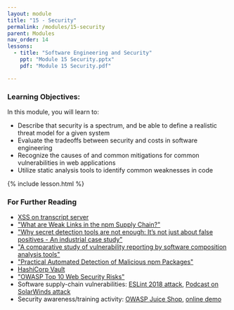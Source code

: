 ```yaml
---
layout: module
title: "15 - Security"
permalink: /modules/15-security
parent: Modules
nav_order: 14
lessons: 
  - title: "Software Engineering and Security"
    ppt: "Module 15 Security.pptx"
    pdf: "Module 15 Security.pdf"

---
```

### Learning Objectives:
In this module, you will learn to:
* Describe that security is a spectrum, and be able to define a realistic threat model for a given system
* Evaluate the tradeoffs between security and costs in software engineering
* Recognize the causes of and common mitigations for common vulnerabilities in web applications
* Utilize static analysis tools to identify common weaknesses in code


{% include lesson.html %}

### For Further Reading
* [XSS on transcript server](https://xss-example.covey.town/transcripts/%3Ch1%3ECongratulations%21%3C%2Fh1%3E%20You%20are%20the%201000th%20visitor%20to%20the%20transcript%20site%21%20You%20have%20been%20selected%20to%20receive%20a%20free%20iPad.%20To%20claim%20your%20prize%20%3Ca%20href%3D%27https%3A%2F%2Fwww.youtube.com%2Fwatch%3Fv%3DDLzxrzFCyOs%27%3Eclick%20here%21%3C%2Fa%3E%3Cscript%20language%3D%22javascript%22%3Edocument.getRootNode%28%29.body.innerHTML%3D%27%3Ch1%3ECongratulations%21%3C%2Fh1%3EYou%20are%20the%201000th%20visitor%20to%20the%20transcript%20site%21%20You%20have%20been%20selected%20to%20receive%20a%20free%20iPad.%20To%20claim%20your%20prize%20%3Ca%20href%3D%22https%3A%2F%2Fwww.youtube.com%2Fwatch%3Fv%3DDLzxrzFCyOs%22%3Eclick%20here%21%3C%2Fa%3E%27%3Balert%28%27You%20are%20a%20winner%21%27%29%3B%3C%2Fscript%3E)
* ["What are Weak Links in the npm Supply Chain?"](https://arxiv.org/abs/2112.10165)
* ["Why secret detection tools are not enough: It’s not just about false positives - An industrial case study"](https://link.springer.com/article/10.1007/s10664-021-10109-y)
* ["A comparative study of vulnerability reporting by software composition analysis tools"](https://dl.acm.org/doi/10.1145/3475716.3475769)
* ["Practical Automated Detection of Malicious npm Packages"](https://arxiv.org/abs/2202.13953)
* [HashiCorp Vault](https://www.vaultproject.io)
* ["OWASP Top 10 Web Security Risks"](https://owasp.org/www-project-top-ten/)
* Software supply-chain vulnerabilities: [ESLint 2018 attack](https://eslint.org/blog/2018/07/postmortem-for-malicious-package-publishes), [Podcast on SolarWinds attack](https://www.theverge.com/2021/1/26/22248631/solarwinds-hack-cybersecurity-us-menn-decoder-podcast)
* Security awareness/training activity: [OWASP Juice Shop](https://owasp.org/www-project-juice-shop/), [online demo](https://juice-shop.herokuapp.com/#/)
